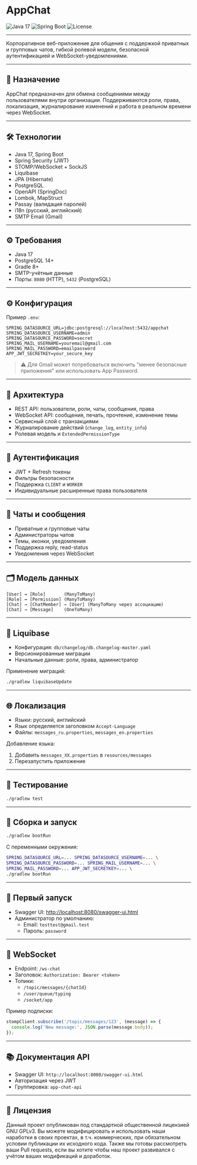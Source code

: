 # AppChat
![Java 17](https://img.shields.io/badge/Java-17-brightgreen)
![Spring Boot](https://img.shields.io/badge/Spring_Boot-brightgreen)
![License](https://img.shields.io/badge/License-GPLv3-blue)

---

Корпоративное веб-приложение для общения с поддержкой приватных и групповых чатов, гибкой ролевой модели, безопасной аутентификацией и WebSocket-уведомлениями.

---

## 📌 Назначение

AppChat предназначен для обмена сообщениями между пользователями внутри организации. Поддерживаются роли, права, локализация, журналирование изменений и работа в реальном времени через WebSocket.

---

## 🛠 Технологии

- Java 17, Spring Boot
- Spring Security (JWT)
- STOMP/WebSocket + SockJS
- Liquibase
- JPA (Hibernate)
- PostgreSQL
- OpenAPI (SpringDoc)
- Lombok, MapStruct
- Passay (валидация паролей)
- i18n (русский, английский)
- SMTP Email (Gmail)

---

## ⚙️ Требования

- Java 17
- PostgreSQL 14+
- Gradle 8+
- SMTP-учётные данные
- Порты: `8080` (HTTP), `5432` (PostgreSQL)

---

## ⚙️ Конфигурация

Пример `.env`:
```env
SPRING_DATASOURCE_URL=jdbc:postgresql://localhost:5432/appchat
SPRING_DATASOURCE_USERNAME=admin
SPRING_DATASOURCE_PASSWORD=secret
SPRING_MAIL_USERNAME=youremail@gmail.com
SPRING_MAIL_PASSWORD=emailpassword
APP_JWT_SECRETKEY=your_secure_key
```

> ⚠️ Для Gmail может потребоваться включить "менее безопасные приложения" или использовать App Password.

---

## 🧩 Архитектура

- REST API: пользователи, роли, чаты, сообщения, права
- WebSocket API: сообщения, печать, прочтение, изменение темы
- Сервисный слой с транзакциями
- Журналирование действий (`change_log`, `entity_info`)
- Ролевая модель и `ExtendedPermissionType`

---

## 🔐 Аутентификация

- JWT + Refresh токены
- Фильтры безопасности
- Поддержка `CLIENT` и `WORKER`
- Индивидуальные расширенные права пользователя

---

## 💬 Чаты и сообщения

- Приватные и групповые чаты
- Администраторы чатов
- Темы, иконки, уведомления
- Поддержка reply, read-status
- Уведомления через WebSocket

---

## 🗂 Модель данных

```
[User] ↔ [Role]       (ManyToMany)
[Role] ↔ [Permission] (ManyToMany)
[Chat] → [ChatMember] → [User] (ManyToMany через ассоциацию)
[Chat] → [Message]    (OneToMany)
```

---

## 🔄 Liquibase

- Конфигурация: `db/changelog/db.changelog-master.yaml`
- Версионированные миграции
- Начальные данные: роли, права, администратор

Применение миграций:
```bash
./gradlew liquibaseUpdate
```

---

## 🌐 Локализация

- Языки: русский, английский
- Язык определяется заголовком `Accept-Language`
- Файлы: `messages_ru.properties`, `messages_en.properties`

Добавление языка:
1. Добавить `messages_XX.properties` в `resources/messages`
2. Перезапустить приложение

---

## 🧪 Тестирование

```bash
./gradlew test
```

---

## 🚀 Сборка и запуск

```bash
./gradlew bootRun
```

С переменными окружения:
```bash
SPRING_DATASOURCE_URL=... SPRING_DATASOURCE_USERNAME=... \
SPRING_DATASOURCE_PASSWORD=... SPRING_MAIL_USERNAME=... \
SPRING_MAIL_PASSWORD=... APP_JWT_SECRETKEY=... \
./gradlew bootRun
```

---

## 🧰 Первый запуск

- Swagger UI: [http://localhost:8080/swagger-ui.html](http://localhost:8080/swagger-ui.html)
- Администратор по умолчанию:
    - Email: `testtest@gmail.test`
    - Пароль: `password`

---

## 🔌 WebSocket

- Endpoint: `/ws-chat`
- Заголовок: `Authorization: Bearer <token>`
- Топики:
    - `/topic/messages/{chatId}`
    - `/user/queue/typing`
    - `/socket/app`

Пример подписки:
```javascript
stompClient.subscribe('/topic/messages/123', (message) => {
  console.log('New message:', JSON.parse(message.body));
});
```

---

## 📚 Документация API

- Swagger UI: `http://localhost:8080/swagger-ui.html`
- Авторизация через JWT
- Группировка: `app-chat-api`

---

## 📜 Лицензия

Данный проект опубликован под стандартной общественной лицензией GNU GPLv3. Вы можете модифицировать и использовать наши наработки в своих проектах, в т.ч. коммерческих, при обязательном условии публикации их исходного кода. Также мы готовы рассмотреть ваши Pull requests, если вы хотите чтобы наш проект развивался с учётом ваших модификаций и доработок.